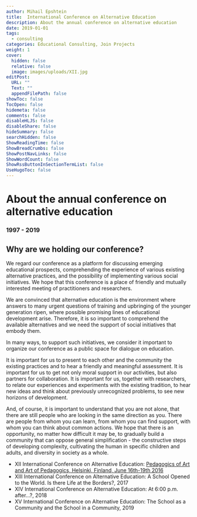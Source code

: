 ```yaml
---
author: Mihail Epshtein
title:  International Conference on Alternative Education
description: About the annual conference on alternative education
date: 2019-01-01
tags:
  - consulting
categories: Educational Consulting, Join Projects
weight: 1
cover:
  hidden: false
  relative: false
  image: images/uploads/XII.jpg
editPost:
  URL: ""
  Text: ""
  appendFilePath: false
showToc: false
TocOpen: false
hidemeta: false
comments: false
disableHLJS: false
disableShare: false
hideSummary: false
searchHidden: false
ShowReadingTime: false
ShowBreadCrumbs: false
ShowPostNavLinks: false
ShowWordCount: false
ShowRssButtonInSectionTermList: false
UseHugoToc: false
---
```

# About the annual conference on alternative education

### 1997 - 2019


## Why are we holding our conference?
 
We regard our conference as a platform for discussing emerging educational prospects, comprehending the experience of various existing alternative practices, and the possibility of implementing various social initiatives. We hope that this conference is a place of friendly and mutually interested meeting of practitioners and researchers.
 
We are convinced that alternative education is the environment where answers to many urgent questions of training and upbringing of the younger generation ripen, where possible promising lines of educational development arise.
Therefore, it is so important to comprehend the available alternatives and we need the support of social initiatives that embody them.
 
In many ways, to support such initiatives, we consider it important to organize our conference as a public space for dialogue on education.
 
It is important for us to present to each other and the community the existing practices and to hear a friendly and meaningful assessment. It is important for us to get not only moral support in our activities, but also partners for collaboration. It is important for us, together with researchers, to relate our experiences and experiments with the existing tradition, to hear new ideas and think about previously unrecognized problems, to see new horizons of development.

And, of course, it is important to understand that you are not alone, that there are still people who are looking in the same direction as you. There are people from whom you can learn, from whom you can find support, with whom you can think about common actions. We hope that there is an opportunity, no matter how difficult it may be, to gradually build a community that can oppose general simplification - the constructive steps of developing complexity, cultivating the human in specific children and adults, and diversity in society as a whole.

- XII International Conference on Alternative Education: [Pedagogics of Art and Art of Pedagogics, Helsinki, Finland, June 16th-19th 2016](https://experts-edu.org/conference/conference-12/)
- XIII International Conference on Alternative Education: A School Opened to the World. Is there Life at the Borders?, 2017
- XIV International Conference on Alternative Education: At 6:00 p.m. after...?, 2018
- XV  International Conference on Alternative Education: The School as a Community and the School in a Community, 2019